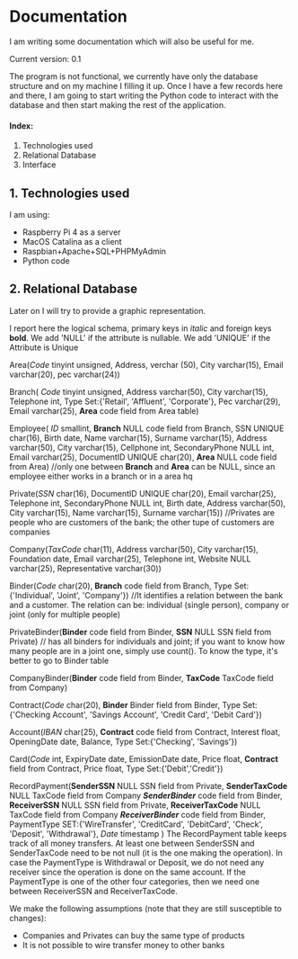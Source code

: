 # Documentation

I am writing some documentation which will also be useful for me.

Current version: 0.1

The program is not functional, we currently have only the database structure and on my machine I filling it up. Once I have a few records here and there, I am going to start writing the Python code to interact with the database and then start making the rest of the application.

#### Index:

1. Technologies used
2. Relational Database
3. Interface

## 1. Technologies used

I am using:

- Raspberry Pi 4 as a server
- MacOS Catalina as a client
- Raspbian+Apache+SQL+PHPMyAdmin
- Python code

## 2. Relational Database

Later on I will try to provide a graphic representation.

I report here the logical schema, primary keys in *italic* and foreign keys **bold**. We add 'NULL' if the attribute is nullable. We add 'UNIQUE' if the Attribute is Unique

Area(*Code* tinyint unsigned, Address, verchar (50), City varchar(15), Email varchar(20), pec varchar(24))

Branch( *Code* tinyint unsigned, Address varchar(50), City varchar(15), Telephone int, Type Set:{'Retail', 'Affluent', 'Corporate'}, Pec varchar(29), Email varchar(25), **Area** code field from Area table)

Employee( *ID* smallint, **Branch** NULL code field from Branch, SSN UNIQUE char(16), Birth date, Name varchar(15), Surname varchar(15), Address varchar(50), City varchar(15), Cellphone  int, SecondaryPhone NULL int, Email varchar(25), DocumentID UNIQUE char(20), **Area** NULL code field from Area) //only one between **Branch** and **Area** can be NULL, since an employee either works in a branch or in a area hq

Private(*SSN* char(16), DocumentID UNIQUE char(20), Email varchar(25), Telephone int, SecondaryPhone NULL int, Birth date, Address varchar(50), City varchar(15), Name varchar(15), Surname varchar(15)) //Privates are people who are customers of the bank; the other tupe of customers are companies

Company(*TaxCode* char(11), Address varchar(50), City varchar(15), Foundation date, Email varchar(25), Telephone int, Website NULL varchar(25), Representative varchar(30))

Binder(*Code* char(20), **Branch** code field from Branch, Type Set:{'Individual', 'Joint', 'Company'}) //It identifies a relation between the bank and a customer. The relation can be: individual (single person), company or joint (only for multiple people)

PrivateBinder(**Binder** code field from Binder, **SSN** NULL SSN field from Private) // has all binders for individuals and joint; if you want to know how many people are in a joint one, simply use count(). To know the type, it's better to go to Binder table

CompanyBinder(**Binder** code field from Binder, **TaxCode** TaxCode field from Company)

Contract(*Code* char(20), **Binder** Binder field from Binder, Type Set:{'Checking Account', 'Savings Account', 'Credit Card', 'Debit Card'})

Account(*IBAN* char(25), **Contract** code field from Contract, Interest float, OpeningDate date, Balance, Type Set:{'Checking', 'Savings'})

Card(*Code* int, ExpiryDate date, EmissionDate date, Price float, **Contract** field from Contract, Price float, Type Set:{'Debit','Credit'})

RecordPayment(**SenderSSN** NULL SSN field from Private, **SenderTaxCode** NULL TaxCode field from Company ***SenderBinder*** code field from Binder, **ReceiverSSN** NULL SSN field from Private, **ReceiverTaxCode** NULL TaxCode field from Company ***ReceiverBinder*** code field from Binder, PaymentType SET:{'WireTransfer', 'CreditCard', 'DebitCard', 'Check', 'Deposit', 'Withdrawal'}, *Date* timestamp )
The RecordPayment table keeps track of all money transfers. At least one between SenderSSN and SenderTaxCode need to be not null (it is the one making the operation). In case the PaymentType is Withdrawal or Deposit, we do not need any receiver since the operation is done on the same account. If the PaymentType is one of the other four categories, then we need one between ReceiverSSN and ReceiverTaxCode.

We make the following assumptions (note that they are still susceptible to changes):

- Companies and Privates can buy the same type of products
- It is not possible to wire transfer money to other banks

